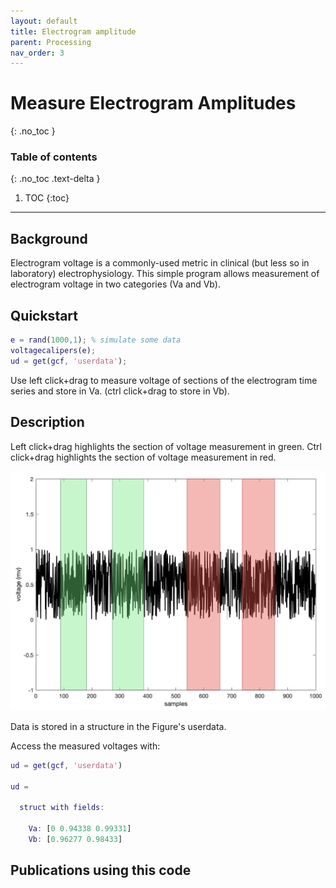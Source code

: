 ```yaml
---
layout: default
title: Electrogram amplitude
parent: Processing
nav_order: 3
---
```


# Measure Electrogram Amplitudes
{: .no_toc }

### Table of contents
{: .no_toc .text-delta }

1. TOC
{:toc}

---

## Background
Electrogram voltage is a commonly-used metric in clinical (but less so in laboratory) electrophysiology. This simple program allows measurement of electrogram voltage in two categories (Va and Vb).

## Quickstart
```matlab
e = rand(1000,1); % simulate some data
voltagecalipers(e);
ud = get(gcf, 'userdata');
```
Use left click+drag to measure voltage of sections of the electrogram time series and store in Va. (ctrl click+drag to store in Vb).

## Description
Left click+drag highlights the section of voltage measurement in green. Ctrl click+drag highlights the section of voltage measurement in red.

![](/assets/images/electrogram-voltage.png)

Data is stored in a structure in the Figure's userdata.

Access the measured voltages with:
```matlab
ud = get(gcf, 'userdata')

ud =

  struct with fields:

    Va: [0 0.94338 0.99331]
    Vb: [0.96277 0.98433]
```



## Publications using this code
